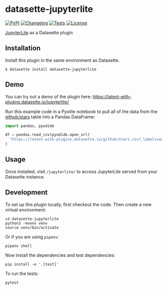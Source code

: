# datasette-jupyterlite

[![PyPI](https://img.shields.io/pypi/v/datasette-jupyterlite.svg)](https://pypi.org/project/datasette-jupyterlite/)
[![Changelog](https://img.shields.io/github/v/release/simonw/datasette-jupyterlite?include_prereleases&label=changelog)](https://github.com/simonw/datasette-jupyterlite/releases)
[![Tests](https://github.com/simonw/datasette-jupyterlite/workflows/Test/badge.svg)](https://github.com/simonw/datasette-jupyterlite/actions?query=workflow%3ATest)
[![License](https://img.shields.io/badge/license-Apache%202.0-blue.svg)](https://github.com/simonw/datasette-jupyterlite/blob/main/LICENSE)

[JupyterLite](https://jupyterlite.readthedocs.io/en/latest/) as a Datasette plugin

## Installation

Install this plugin in the same environment as Datasette.

    $ datasette install datasette-jupyterlite

## Demo

You can try out a demo of the plugin here: https://latest-with-plugins.datasette.io/jupyterlite/

Run this example code in a Pyolite notebook to pull all of the data from the [github/stars](https://latest-with-plugins.datasette.io/github/stars) table into a Pandas DataFrame:

```python
import pandas, pyodide

df = pandas.read_csv(pyodide.open_url(
  "https://latest-with-plugins.datasette.io/github/stars.csv?_labels=on&_stream=on&_size=max")
)
```

## Usage

Once installed, visit `/jupyterlite/` to access JupyterLite served from your Datasette instance.

## Development

To set up this plugin locally, first checkout the code. Then create a new virtual environment:

    cd datasette-jupyterlite
    python3 -mvenv venv
    source venv/bin/activate

Or if you are using `pipenv`:

    pipenv shell

Now install the dependencies and test dependencies:

    pip install -e '.[test]'

To run the tests:

    pytest

